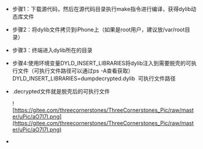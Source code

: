 - 步骤1：下载源代码，然后在源代码目录执行make指令进行编译，获得dylib动态库文件
- 步骤2：将dylib文件拷贝到iPhone上（如果是root用户，建议放/var/root目录）
- 步骤3：终端进入dylib所在的目录
- 步骤4:使用环境变量DYLD_INSERT_LIBRARIES将dylib注入到需要脱壳的可执行文件（可执行文件路径可以通过ps -A查看获取）DYLD_INSERT_LIBRARIES=dumpdecrypted.dylib  可执行文件路径

- .decrypted文件就是脱壳后的可执行文件

    ![https://gitee.com/threecornerstones/ThreeCornerstones_Pic/raw/master/uPic/aO7l7I.png](https://gitee.com/threecornerstones/ThreeCornerstones_Pic/raw/master/uPic/aO7l7I.png)

-